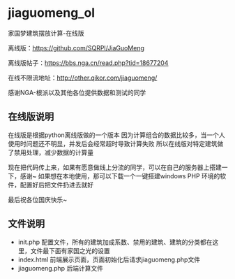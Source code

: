 # jiaguomeng_ol
家国梦建筑摆放计算-在线版

离线版：https://github.com/SQRPI/JiaGuoMeng 

离线版帖子：https://bbs.nga.cn/read.php?tid=18677204

在线不限流地址：http://other.qikor.com/jiaguomeng/

感谢NGA-根派以及其他各位提供数据和测试的同学

## 在线版说明

在线版是根据python离线版做的一个版本
因为计算组合的数据比较多，当一个人使用时问题还不明显，并发后会经常超时导致计算失败
所以在线版对特定建筑做了禁用处理，减少数据的计算量

现在把代码传上来，如果有愿意做线上分流的同学，可以在自己的服务器上搭建一下，感谢~
如果想在本地使用，那可以下载一个一键搭建windows PHP 环境的软件，配置好后把文件扔进去就好

最后祝各位国庆快乐~

## 文件说明

 - init.php 配置文件，所有的建筑加成系数、禁用的建筑、建筑的分类都在这里，文件最下面有家国之光的设置
 - index.html 前端展示页面，页面初始化后请求jiaguomeng.php文件
 - jiaguomeng.php 后端计算文件
